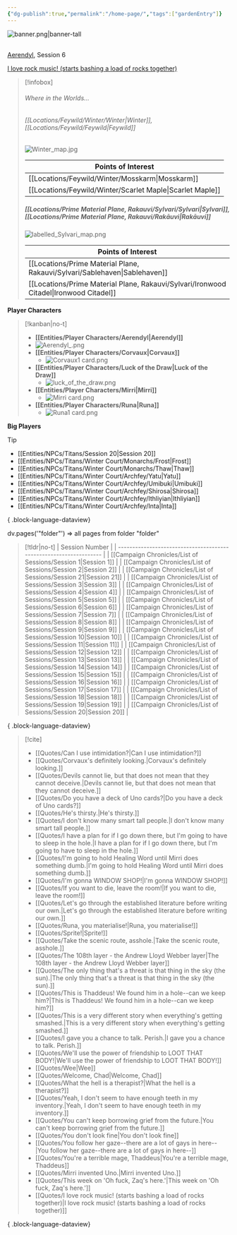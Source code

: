 ```yaml
---
{"dg-publish":true,"permalink":"/home-page/","tags":["gardenEntry"]}
---
```


![banner.png|banner-tall](/img/user/Images/banner.png)

<span><span><div data-callout-metadata="mark" data-callout-fold="" data-callout="quote" class="callout node-insert-event"><div class="callout-title"><div class="callout-icon"><svg width="16" height="16"></svg></div><div class="callout-title-inner"><a data-tooltip-position="top" aria-label="Entities/Player Characters/Aerendyl.md" data-href="Entities/Player Characters/Aerendyl.md" href="Entities/Player Characters/Aerendyl.md" class="internal-link" target="_blank" rel="noopener">Aerendyl</a>, Session 6</div></div><div class="callout-content">
<p><a data-tooltip-position="top" aria-label="Quotes/I love rock music! (starts bashing a load of rocks together).md" data-href="Quotes/I love rock music! (starts bashing a load of rocks together).md" href="Quotes/I love rock music! (starts bashing a load of rocks together).md" class="internal-link" target="_blank" rel="noopener">I love rock music! (starts bashing a load of rocks together)</a></p>
</div></div></span></span>

> [!infobox] 
>  ###### Where in the Worlds...
> 
> ###### [[Locations/Feywild/Winter/Winter\|Winter]], [[Locations/Feywild/Feywild\|Feywild]]
> ![Winter_map.jpg](/img/user/Images/Maps/Winter_map.jpg) 
> 
> | Points of Interest |
> | ---- |
> | [[Locations/Feywild/Winter/Mosskarm\|Mosskarm]]|
> | [[Locations/Feywild/Winter/Scarlet Maple\|Scarlet Maple]]|
> 
> ##### [[Locations/Prime Material Plane, Rakauvi/Sylvari/Sylvari\|Sylvari]], [[Locations/Prime Material Plane, Rakauvi/Rakāuvi\|Rakāuvi]]
> ![labelled_Sylvari_map.png](/img/user/Images/Maps/labelled_Sylvari_map.png)
> 
> | Points of Interest |
> | ---- |
> | [[Locations/Prime Material Plane, Rakauvi/Sylvari/Sablehaven\|Sablehaven]] |
> | [[Locations/Prime Material Plane, Rakauvi/Sylvari/Ironwood Citadel\|Ironwood Citadel]] |


**Player Characters**
> [!kanban|no-t] 
>  -  **[[Entities/Player Characters/Aerendyl\|Aerendyl]]** 
> 	- ![Aerendyl_.png](/img/user/Images/Creatures/Aerendyl_.png)
> - **[[Entities/Player Characters/Corvaux\|Corvaux]]**
> 	- ![Corvaux1 card.png](/img/user/Images/Creatures/Corvaux1%20card.png)
> - **[[Entities/Player Characters/Luck of the Draw\|Luck of the Draw]]**
> 	- ![luck_of_the_draw.png](/img/user/Images/Creatures/luck_of_the_draw.png)
> - **[[Entities/Player Characters/Mirri\|Mirri]]** 
> 	- ![Mirri card.png](/img/user/Images/Creatures/Mirri%20card.png) 
> - **[[Entities/Player Characters/Runa\|Runa]]**
> 	- ![Runa1 card.png](/img/user/Images/Creatures/Runa1%20card.png)





**Big Players**
> [!tip]
>  - [[Entities/NPCs/Titans/Session 20\|Session 20]]
> - [[Entities/NPCs/Titans/Winter Court/Monarchs/Frost\|Frost]]
> - [[Entities/NPCs/Titans/Winter Court/Monarchs/Thaw\|Thaw]]
> - [[Entities/NPCs/Titans/Winter Court/Archfey/Yatu\|Yatu]]
> - [[Entities/NPCs/Titans/Winter Court/Archfey/Umibuki\|Umibuki]]
> - [[Entities/NPCs/Titans/Winter Court/Archfey/Shirosa\|Shirosa]]
> - [[Entities/NPCs/Titans/Winter Court/Archfey/Ithliyian\|Ithliyian]]
> - [[Entities/NPCs/Titans/Winter Court/Archfey/Inta\|Inta]]
> 
{ .block-language-dataview}

dv.pages('"folder"') => all pages from folder "folder"



> [!tldr|no-t]
>  | Session Number                                                     |
> | ------------------------------------------------------------------ |
> | [[Campaign Chronicles/List of Sessions/Session 1\|Session 1]]   |
> | [[Campaign Chronicles/List of Sessions/Session 2\|Session 2]]   |
> | [[Campaign Chronicles/List of Sessions/Session 21\|Session 21]] |
> | [[Campaign Chronicles/List of Sessions/Session 3\|Session 3]]   |
> | [[Campaign Chronicles/List of Sessions/Session 4\|Session 4]]   |
> | [[Campaign Chronicles/List of Sessions/Session 5\|Session 5]]   |
> | [[Campaign Chronicles/List of Sessions/Session 6\|Session 6]]   |
> | [[Campaign Chronicles/List of Sessions/Session 7\|Session 7]]   |
> | [[Campaign Chronicles/List of Sessions/Session 8\|Session 8]]   |
> | [[Campaign Chronicles/List of Sessions/Session 9\|Session 9]]   |
> | [[Campaign Chronicles/List of Sessions/Session 10\|Session 10]] |
> | [[Campaign Chronicles/List of Sessions/Session 11\|Session 11]] |
> | [[Campaign Chronicles/List of Sessions/Session 12\|Session 12]] |
> | [[Campaign Chronicles/List of Sessions/Session 13\|Session 13]] |
> | [[Campaign Chronicles/List of Sessions/Session 14\|Session 14]] |
> | [[Campaign Chronicles/List of Sessions/Session 15\|Session 15]] |
> | [[Campaign Chronicles/List of Sessions/Session 16\|Session 16]] |
> | [[Campaign Chronicles/List of Sessions/Session 17\|Session 17]] |
> | [[Campaign Chronicles/List of Sessions/Session 18\|Session 18]] |
> | [[Campaign Chronicles/List of Sessions/Session 19\|Session 19]] |
> | [[Campaign Chronicles/List of Sessions/Session 20\|Session 20]] |
> 
{ .block-language-dataview}

> [!cite]
>  - [[Quotes/Can I use intimidation?\|Can I use intimidation?]]
> - [[Quotes/Corvaux's definitely looking.\|Corvaux's definitely looking.]]
> - [[Quotes/Devils cannot lie, but that does not mean that they cannot deceive.\|Devils cannot lie, but that does not mean that they cannot deceive.]]
> - [[Quotes/Do you have a deck of Uno cards?\|Do you have a deck of Uno cards?]]
> - [[Quotes/He's thirsty.\|He's thirsty.]]
> - [[Quotes/I don't know many smart tall people.\|I don't know many smart tall people.]]
> - [[Quotes/I have a plan for if I go down there, but I'm going to have to sleep in the hole.\|I have a plan for if I go down there, but I'm going to have to sleep in the hole.]]
> - [[Quotes/I'm going to hold Healing Word until Mirri does something dumb.\|I'm going to hold Healing Word until Mirri does something dumb.]]
> - [[Quotes/I'm gonna WINDOW SHOP!\|I'm gonna WINDOW SHOP!]]
> - [[Quotes/If you want to die, leave the room!\|If you want to die, leave the room!]]
> - [[Quotes/Let's go through the established literature before writing our own.\|Let's go through the established literature before writing our own.]]
> - [[Quotes/Runa, you materialise!\|Runa, you materialise!]]
> - [[Quotes/Sprite!\|Sprite!]]
> - [[Quotes/Take the scenic route, asshole.\|Take the scenic route, asshole.]]
> - [[Quotes/The 108th layer - the Andrew Lloyd Webber layer\|The 108th layer - the Andrew Lloyd Webber layer]]
> - [[Quotes/The only thing that's a threat is that thing in the sky (the sun).\|The only thing that's a threat is that thing in the sky (the sun).]]
> - [[Quotes/This is Thaddeus! We found him in a hole--can we keep him?\|This is Thaddeus! We found him in a hole--can we keep him?]]
> - [[Quotes/This is a very different story when everything's getting smashed.\|This is a very different story when everything's getting smashed.]]
> - [[Quotes/I gave you a chance to talk. Perish.\|I gave you a chance to talk. Perish.]]
> - [[Quotes/We'll use the power of friendship to LOOT THAT BODY!\|We'll use the power of friendship to LOOT THAT BODY!]]
> - [[Quotes/Wee\|Wee]]
> - [[Quotes/Welcome, Chad\|Welcome, Chad]]
> - [[Quotes/What the hell is a therapist?\|What the hell is a therapist?]]
> - [[Quotes/Yeah, I don't seem to have enough teeth in my inventory.\|Yeah, I don't seem to have enough teeth in my inventory.]]
> - [[Quotes/You can't keep borrowing grief from the future.\|You can't keep borrowing grief from the future.]]
> - [[Quotes/You don't look fine\|You don't look fine]]
> - [[Quotes/You follow her gaze--there are a lot of gays in here--\|You follow her gaze--there are a lot of gays in here--]]
> - [[Quotes/You're a terrible mage, Thaddeus\|You're a terrible mage, Thaddeus]]
> - [[Quotes/Mirri invented Uno.\|Mirri invented Uno.]]
> - [[Quotes/This week on 'Oh fuck, Zaq's here.'\|This week on 'Oh fuck, Zaq's here.']]
> - [[Quotes/I love rock music! (starts bashing a load of rocks together)\|I love rock music! (starts bashing a load of rocks together)]]
> 
{ .block-language-dataview}

